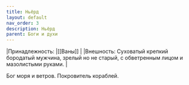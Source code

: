 ```yaml
---
title: Ньёрд
layout: default
nav_order: 3
description: Ньёрд
parent: Боги и духи
---
```


|Принадлежность: |[[Ваны]] |
|Внешность: Суховатый крепкий бородатый мужчина, зрелый но не старый, с обветренным лицом и мазолистыми руками. |

Бог моря и ветров. Покровитель кораблей. 
